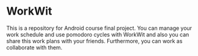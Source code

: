 # WorkWit
This is a repository for Android course final project. You can manage your work schedule and use pomodoro cycles with WorkWit and also you can share this work plans with your friends. Furthermore, you can work as collaborate with them.
